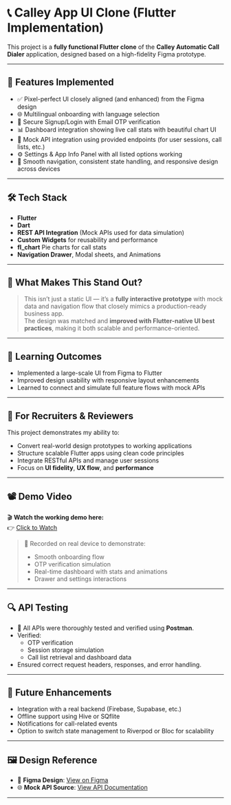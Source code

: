
# 📞 Calley App UI Clone (Flutter Implementation)

This project is a **fully functional Flutter clone** of the **Calley Automatic Call Dialer** application, designed based on a high-fidelity Figma prototype.

---

## 🚀 Features Implemented

- ✅ Pixel-perfect UI closely aligned (and enhanced) from the Figma design  
- 🌐 Multilingual onboarding with language selection  
- 🔐 Secure Signup/Login with Email OTP verification  
- 📊 Dashboard integration showing live call stats with beautiful chart UI  
- 📁 Mock API integration using provided endpoints (for user sessions, call lists, etc.)  
- ⚙️ Settings & App Info Panel with all listed options working  
- 🧭 Smooth navigation, consistent state handling, and responsive design across devices  

---

## 🛠 Tech Stack

- **Flutter**
- **Dart**  
- **REST API Integration** (Mock APIs used for data simulation)  
- **Custom Widgets** for reusability and performance  
- **fl_chart** Pie charts for call stats  
- **Navigation Drawer**, Modal sheets, and Animations  

---

## 🎯 What Makes This Stand Out?

> This isn’t just a static UI — it’s a **fully interactive prototype** with mock data and navigation flow that closely mimics a production-ready business app.  
> The design was matched and **improved with Flutter-native UI best practices**, making it both scalable and performance-oriented.

---

## 🧠 Learning Outcomes

- Implemented a large-scale UI from Figma to Flutter  
- Improved design usability with responsive layout enhancements  
- Learned to connect and simulate full feature flows with mock APIs  

---

## 🤝 For Recruiters & Reviewers

This project demonstrates my ability to:

- Convert real-world design prototypes to working applications  
- Structure scalable Flutter apps using clean code principles  
- Integrate RESTful APIs and manage user sessions  
- Focus on **UI fidelity**, **UX flow**, and **performance**  

---

## 📽️ Demo Video

🎬 **Watch the working demo here:**  
👉 [Click to Watch](https://drive.google.com/file/d/1Q6Q47dG2a_GVPicY1hv8EN6JVjxYYY3s/view?usp=drive_link)

> 📱 Recorded on real device to demonstrate:
> - Smooth onboarding flow  
> - OTP verification simulation  
> - Real-time dashboard with stats and animations  
> - Drawer and settings interactions  

---

## 🔍 API Testing

- 🧪 All APIs were thoroughly tested and verified using **Postman**.
- Verified:
  - OTP verification
  - Session storage simulation
  - Call list retrieval and dashboard data
- Ensured correct request headers, responses, and error handling.

---

## 🔧 Future Enhancements

- Integration with a real backend (Firebase, Supabase, etc.)
- Offline support using Hive or SQflite
- Notifications for call-related events
- Option to switch state management to Riverpod or Bloc for scalability

---

## 🖼️ Design Reference

- 🎨 **Figma Design**: [View on Figma](https://www.figma.com/design/rjv6EBHWOg4yNNJLhLOKjF/Get-Calley-App-Design?node-id=2017-233)  
- 🌐 **Mock API Source**: [View API Documentation](https://documenter.getpostman.com/view/38199901/2sB34Zpiy9)

---

